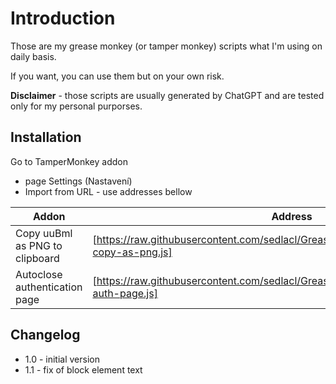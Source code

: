 # Introduction

Those are my grease monkey (or tamper monkey) scripts what I'm using on daily basis.

If you want, you can use them but on your own risk.

**Disclaimer** - those scripts are usually generated by ChatGPT and are tested only for my personal purporses.

## Installation

Go to TamperMonkey addon

* page Settings (Nastavení)
* Import from URL - use addresses bellow

| Addon | Address |
| --- | --- |
| Copy uuBml as PNG to clipboard | [https://raw.githubusercontent.com/sedlacl/GreaseMonkey/refs/heads/main/uubml-copy-as-png.js] |
| Autoclose authentication page | [https://raw.githubusercontent.com/sedlacl/GreaseMonkey/refs/heads/main/close-auth-page.js] |

## Changelog

* 1.0 - initial version
* 1.1 - fix of block element text

